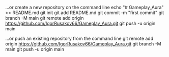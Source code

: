 …or create a new repository on the command line
echo "# Gameplay_Aura" >> README.md
git init
git add README.md
git commit -m "first commit"
git branch -M main
git remote add origin https://github.com/IgorRusakov66/Gameplay_Aura.git
git push -u origin main

…or push an existing repository from the command line
git remote add origin https://github.com/IgorRusakov66/Gameplay_Aura.git
git branch -M main
git push -u origin main